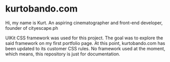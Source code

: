 # kurtobando.com
Hi, my name is Kurt. An aspiring cinematographer and front-end developer, founder of cityescape.ph

UIKit CSS framework was used for this project. The goal was to explore the said framework on my first portfolio page. At this point, kurtobando.com has been updated to its customer CSS rules. No framework used at the moment, which means, this repository is just for documentation. 

